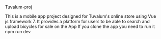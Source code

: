 
Tuvalum-proj

This is a mobile app project designed for Tuvalum's online store using Vue js framework 7. It provides a platform for users to be able to search and upload bicycles for sale on the App
If you clone the app you need to run it npm run dev
